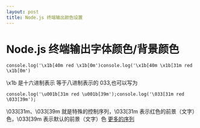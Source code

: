 ```yaml
---
layout: post
title: Node.js 终端输出颜色设置
---
```


# Node.js 终端输出字体颜色/背景颜色

```
console.log('\x1b[40m red \x1b[0m')console.log('\x1b[40m \x1b[31m red \x1b[0m')
```

\x1b 是十六进制表示 等于八进制表示的 033,也可以写为

```
console.log('\u001b[31m red \u001b[39m');console.log('\033[31m red \033[39m');
```

\033[31m、\033[39m 就是特殊的控制序列，\033[31m 表示红色的前景（文字）色，\033[39m 表示默认的前景（文字）色 
[更多的序列](http://misc.flogisoft.com/bash/tip_colors_and_formatting)